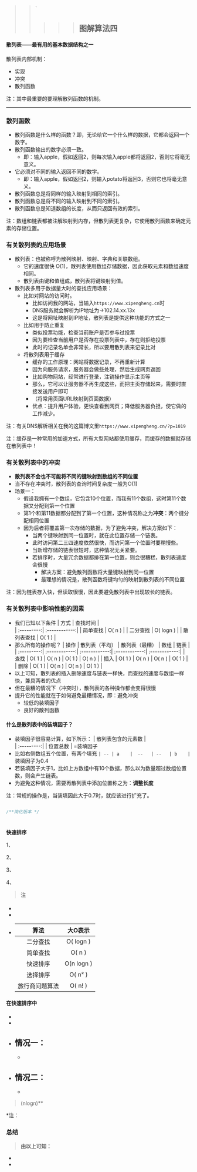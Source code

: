 > > `
> >
> > > > > ## 图解算法四
#### 散列表——最有用的基本数据结构之一
 散列表内部机制：
 * 实现
 * 冲突
 * 散列函数

注：其中最重要的要理解散列函数的机制。
***
### **散列函数** 
 * 散列函数是什么样的函数？即，无论给它一个什么样的数据，它都会返回一个数字。
 * 散列函数输出的数字必须一致。
    - 即：输入apple，假如返回2，则每次输入apple都将返回2，否则它将毫无意义。
 * 它必须对不同的输入返回不同的数字。
    - 即：输入apple，假如返回2，则输入potato将返回3，否则它也将毫无意义。
 * 散列函数总是将同样的输入映射到相同的索引。
 * 散列函数总是将不同的输入映射到不同的索引。
 * 散列函数总是知道数组的长度，从而只返回有效的索引。

 注：数组和链表都被注解映射到内存，但散列表更复杂，它使用散列函数来确定元素的存储位置。   
 ### **有关散列表的应用场景**
 * 散列表：也被称呼为散列映射、映射、字典和关联数组。
    - 它的速度很快 O(1)，散列表使用数组存储数据，因此获取元素和数组速度相同。
    - 散列表由键和值组成，散列表将键映射到值。
  * 散列表多用于数据量大时的查找应用场景：
    - 比如对网站的访问时。
      + 比如访问我的网站，当输入`https://www.xipengheng.cn`时
      + DNS服务就会解析为IP地址为->102.14.xx.13x
      + 这是将网址映射到IP地址，散列表是提供这种功能的方式之一
    - 比如用于防止重复
      + 类似投票功能，检查当前账户是否参与过投票
      + 因为要检查当前用户是否存在投票列表中，存在则拒绝投票
      + 此时的记录名单会非常长，所以要用散列表来记录比对
    - 将散列表用于缓存
      + 缓存的工作原理：网站将数据记录，不再重新计算
      + 因为向服务请求，服务器会做些处理，然后生成网页返回
      + 比如购物网站，经常进行登录，注销操作显示主页等
      + 那么，它可以让服务器不再生成这些，而把主页存储起来，需要时直接发送用户即可
      + （将常用页面URL映射到页面数据）
      + 优点：提升用户体验，更快查看到网页；降低服务器负担，使它做的工作减少。

注：有关DNS解析相关在我的这篇博文里`https://www.xipengheng.cn/?p=1019`

注：缓存是一种常用的加速方式，所有大型网站都使用缓存，而缓存的数据就存储在散列表中！
### **有关散列表中的冲突**
* **散列表不会也不可能将不同的键映射到数组的不同位置**
* 当不存在冲突时，散列表的查询时间复杂度一般为O(1)
* 场景一：
  - 假设我拥有一个数组，它包含10个位置，而我有11个数组，这时第11个数据又分配到第一个位置
  - 第1个和第11数据都分配到了第一个位置，这种情况称之为**冲突**：两个键分配相同位置
  - 因为后者将覆盖第一次存储的数据，为了避免冲突，解决方案如下：
    + 当两个键映射到同一位置时，就在此位置存储一个链表。
    + 此时访问第二三四速度依然很快，而访问第一个位置时要稍慢些。
    + 当新增存储的链表很短时，这种情况无关紧要。
    + 若排序时，大量冗余数据都排在第一位置，则会很糟糕，散列表速度会很慢
      * 解决方案：避免散列函数将大量键映射到同一位置
      * 最理想的情况是，散列函数将键均匀的映射到散列表的不同位置

注：因为链表存入快，但读取很慢，因此要避免散列表中出现较长的链表。
### **有关散列表中影响性能的因素**
* 我们已知以下条件
    |  方式  |   查找时间  |                      
    | :---------:| :------------:| 
    |   简单查找     |  O( n )    | 
    |   二分查找     |  O( logn ) | 
    |   散列表查找     |  O( 1 )  | 
* 那么所有的操作呢？
    | 操作   |   散列表（平均）  |      散列表（最糟）  | 数组  |   链表  |               
    | :---------:| :------------:| :------------:| :------------:| :------------:| 
    |   查找     |  O( 1 )    | O( n )    | O( 1 )    | O( n )    | 
    |   插入     |  O( 1 )    | O( n )    | O( n )    | O( 1 )    | 
    |   删除     |  O( 1 )    | O( n )    | O( n )    | O( 1 )    | 
* 以上可知，散列表的插入删除速度与链表一样快，而查找的速度与数组一样快，兼具两者的优点
* 但在最糟的情况下（冲突时），散列表的各种操作都会变得很慢
* 提升它的性能就在于如何避免最糟情况，即：避免冲突
  - 较低的装填因子
  - 良好的散列函数
#### 什么是散列表中的装填因子？
- 装填因子很容易计算，如下所示：
    |  散列表包含的元素数  |                      
    | :---------:| 
    |   位置总数     |
    =装填因子 
- 比如右侧数组五个位置，有两个填充 `| -- | a    |  --   | --   | b    |` 装填因子为0.4
- 若装填因子大于1，比如上方数组中有10个数据，那么以为数量超过数组位置数，则会产生链表。
- 为避免这种情况，需要再散列表中添加位置称之为：**调整长度**

注：常规的操作是，当装填因此大于0.7时，就应该进行扩充了。
```javascript

/**简化版本 */

```
### 
```javascript

```         
**快速排序**

1、

2、

3、

4、
>注
#### 
  - 
  - 
  - 
    |  算法  |   大O表示  |                      
    | :---------:| :------------:| 
    |   二分查找     |  O( logn ) | 
    |   简单查找     |  O( n )    | 
    |   快速排序     |  O(n logn )| 
    |   选择排序     |  O( n² )  | 
    |   旅行商问题算法| O( n! )   | 
    > 
#### 在快速排序中
  * 
  * 
  * 情况一：
    - 
    - 
  * 情况二：
    - 
    * 
> (nlogn)**

> 

*注：

### 总结
> **由以上可知：**

-  
-  